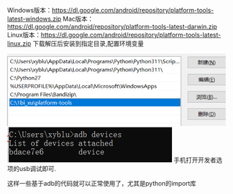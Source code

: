 Windows版本：https://dl.google.com/android/repository/platform-tools-latest-windows.zip
Mac版本：https://dl.google.com/android/repository/platform-tools-latest-darwin.zip
Linux版本：https://dl.google.com/android/repository/platform-tools-latest-linux.zip
下载解压后安装到指定目录,配置环境变量

![1.png](00_sync/00安卓/win上使用adb安卓开发工具/win上使用adb安卓开发工具/1.png)
![2.png](00_sync/00安卓/win上使用adb安卓开发工具/win上使用adb安卓开发工具/2.png)
手机打开开发者选项的usb调试即可.

这样一些基于adb的代码就可以正常使用了，尤其是python的import库